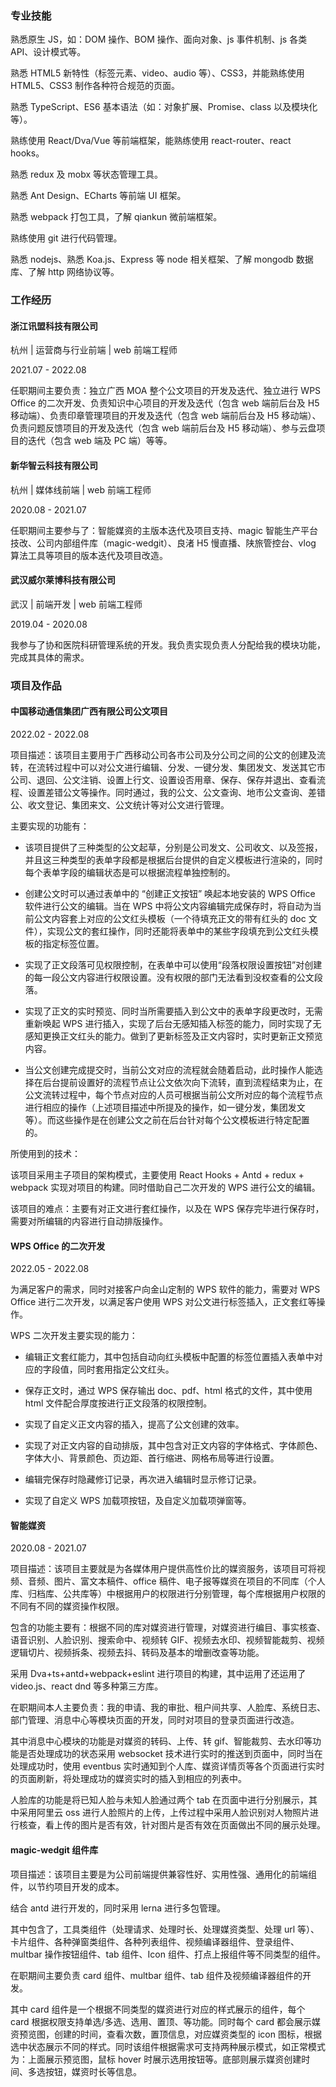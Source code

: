 ### 专业技能

熟悉原生 JS，如：DOM 操作、BOM 操作、面向对象、js 事件机制、js 各类 API、设计模式等。

熟悉 HTML5 新特性（标签元素、video、audio 等）、CSS3，并能熟练使用 HTML5、CSS3 制作各种符合规范的页面。

熟悉 TypeScript、ES6 基本语法（如：对象扩展、Promise、class 以及模块化等）。

熟练使用 React/Dva/Vue 等前端框架，能熟练使用 react-router、react hooks。

熟悉 redux 及 mobx 等状态管理工具。

熟悉 Ant Design、ECharts 等前端 UI 框架。

熟悉 webpack 打包工具，了解 qiankun 微前端框架。

熟练使用 git 进行代码管理。

熟悉 nodejs、熟悉 Koa.js、Express 等 node 相关框架、了解 mongodb 数据库、了解 http 网络协议等。

### 工作经历

#### 浙江讯盟科技有限公司

杭州 | 运营商与行业前端 | web 前端工程师

2021.07 - 2022.08

任职期间主要负责：独立广西 MOA 整个公文项目的开发及迭代、独立进行 WPS Office 的二次开发、负责知识中心项目的开发及迭代（包含 web 端前后台及 H5 移动端）、负责印章管理项目的开发及迭代（包含 web 端前后台及 H5 移动端）、负责问题反馈项目的开发及迭代（包含 web 端前后台及 H5 移动端）、参与云盘项目的迭代（包含 web 端及 PC 端）等等。

#### 新华智云科技有限公司

杭州 | 媒体线前端 | web 前端工程师

2020.08 - 2021.07

任职期间主要参与了：智能媒资的主版本迭代及项目支持、magic 智能生产平台技改、公司内部组件库（magic-wedgit）、良渚 H5 慢直播、陕旅管控台、vlog 算法工具等项目的版本迭代及项目改造。

#### 武汉威尔莱博科技有限公司

武汉 | 前端开发 | web 前端工程师

2019.04 - 2020.08

我参与了协和医院科研管理系统的开发。我负责实现负责人分配给我的模块功能，完成其具体的需求。

### 项目及作品

#### 中国移动通信集团广西有限公司公文项目

2022.02 - 2022.08

项目描述：该项目主要用于广西移动公司各市公司及分公司之间的公文的创建及流转，在流转过程中可以对公文进行编辑、分发、一键分发、集团发文、发送其它市公司、退回、公文注销、设置上行文、设置设否用章、保存、保存并退出、查看流程、设置差错公文等操作。同时通过，我的公文、公文查询、地市公文查询、差错公、收文登记、集团来文、公文统计等对公文进行管理。

主要实现的功能有：

- 该项目提供了三种类型的公文起草，分别是公司发文、公司收文、以及签报，并且这三种类型的表单字段都是根据后台提供的自定义模板进行渲染的，同时每个表单字段的编辑状态是可以根据流程单独控制的。

- 创建公文时可以通过表单中的 “创建正文按钮” 唤起本地安装的 WPS Office 软件进行公文的编辑。当在 WPS 中将公文内容编辑完成保存时，将自动为当前公文内容套上对应的公文红头模板（一个待填充正文的带有红头的 doc 文件），实现公文的套红操作，同时还能将表单中的某些字段填充到公文红头模板的指定标签位置。

- 实现了正文段落可见权限控制，在表单中可以使用“段落权限设置按钮”对创建的每一段公文内容进行权限设置。没有权限的部门无法看到没权查看的公文段落。

- 实现了正文的实时预览、同时当所需要插入到公文中的表单字段更改时，无需重新唤起 WPS 进行插入，实现了后台无感知插入标签的能力，同时实现了无感知更换正文红头的能力。做到了更新标签及正文内容时，实时更新正文预览内容。

- 当公文创建完成提交时，当前公文对应的流程就会随着启动，此时操作人能选择在后台提前设置好的流程节点让公文依次向下流转，直到流程结束为止，在公文流转过程中，每个节点对应的人员可根据当前公文所对应的每个流程节点进行相应的操作（上述项目描述中所提及的操作，如一键分发，集团发文等）。而这些操作是在创建公文之前在后台针对每个公文模板进行特定配置的。

所使用到的技术：

该项目采用主子项目的架构模式，主要使用 React Hooks + Antd + redux + webpack 实现对项目的构建。同时借助自己二次开发的 WPS 进行公文的编辑。

该项目的难点：主要有对正文进行套红操作，以及在 WPS 保存完毕进行保存时，需要对所编辑的内容进行自动排版操作。

#### WPS Office 的二次开发

2022.05 - 2022.08

为满足客户的需求，同时对接客户向金山定制的 WPS 软件的能力，需要对 WPS Office 进行二次开发，以满足客户使用 WPS 对公文进行标签插入，正文套红等操作。

WPS 二次开发主要实现的能力：

- 编辑正文套红能力，其中包括自动向红头模板中配置的标签位置插入表单中对应的字段值，同时套用指定公文红头。

- 保存正文时，通过 WPS 保存输出 doc、pdf、html 格式的文件，其中使用 html 文件配合厚度按进行正文段落的权限控制。

- 实现了自定义正文内容的插入，提高了公文创建的效率。

- 实现了对正文内容的自动排版，其中包含对正文内容的字体格式、字体颜色、字体大小、背景颜色、页边距、首行缩进、网格布局等进行设置。

- 编辑完保存时隐藏修订记录，再次进入编辑时显示修订记录。

- 实现了自定义 WPS 加载项按钮，及自定义加载项弹窗等。

#### 智能媒资

2020.08 - 2021.07

项目描述：该项目主要就是为各媒体用户提供高性价比的媒资服务，该项目可将视频、音频、图片、富文本稿件、office 稿件、电子报等媒资在项目的不同库（个人库、归档库、公共库等）中根据用户的权限进行分别管理，每个库根据用户权限的不同有不同的媒资操作权限。

包含的功能主要有：根据不同的库对媒资进行管理，对媒资进行编目、事实核查、语音识别、人脸识别、搜索命中、视频转 GIF、视频去水印、视频智能裁剪、视频逻辑切片、视频拆条、视频去抖、转码及基本的增删改查等功能。

采用 Dva+ts+antd+webpack+eslint 进行项目的构建，其中运用了还运用了 video.js、react dnd 等多种第三方库。

在职期间本人主要负责：我的申请、我的审批、租户间共享、人脸库、系统日志、部门管理、消息中心等模块页面的开发，同时对项目的登录页面进行改造。

其中消息中心模块的功能是对媒资的转码、上传、转 gif、智能裁剪、去水印等功能是否处理成功的状态采用 websocket 技术进行实时的推送到页面中，同时当在处理成功时，使用 eventbus 实时通知到个人库、媒资详情页等各个页面进行实时的页面刷新，将处理成功的媒资实时的插入到相应的列表中。

人脸库的功能是将已知人脸与未知人脸通过两个 tab 在页面中进行分别展示，其中采用阿里云 oss 进行人脸照片的上传，上传过程中采用人脸识别对人物照片进行核查，看上传的图片是否有效，针对图片是否有效在页面做出不同的展示处理。

#### magic-wedgit 组件库

项目描述：该项目主要是为公司前端提供兼容性好、实用性强、通用化的前端组件，以节约项目开发的成本。

结合 antd 进行开发的，同时采用 lerna 进行多包管理。

其中包含了，工具类组件（处理请求、处理时长、处理媒资类型、处理 url 等）、卡片组件、各种弹窗类组件、各种列表组件、视频编译器组件、登录组件、multbar 操作按钮组件、tab 组件、Icon 组件、打点上报组件等不同类型的组件。

在职期间主要负责 card 组件、multbar 组件、tab 组件及视频编译器组件的开发。

其中 card 组件是一个根据不同类型的媒资进行对应的样式展示的组件，每个 card 根据权限支持单选/多选、选用、置顶、等功能。同时每个 card 都会展示媒资预览图，创建的时间，查看次数，置顶信息，对应媒资类型的 icon 图标，根据选中状态展示不同的样式。同时该组件根据需求可支持两种展示模式，如正常模式为：上面展示预览图，鼠标 hover 时展示选用按钮等。底部则展示媒资创建时间、多选按钮，媒资时长等信息。
